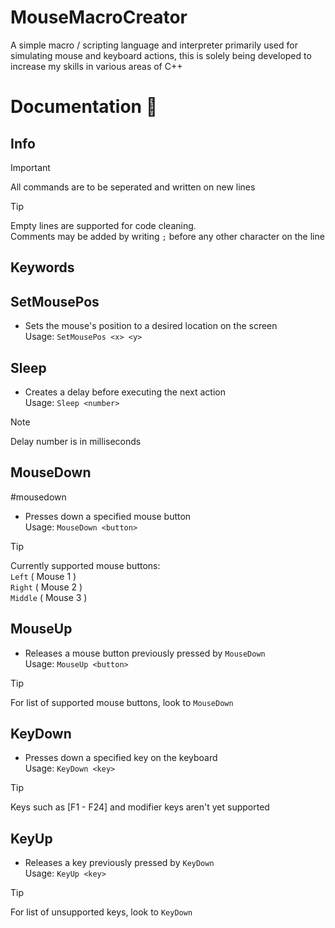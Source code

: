 # MouseMacroCreator
A simple macro / scripting language and interpreter primarily used for simulating mouse and keyboard actions, this is solely being developed to increase my skills in various areas of C++

# Documentation 📖

## Info

> [!IMPORTANT]
> All commands are to be seperated and written on new lines

> [!TIP]
> Empty lines are supported for code cleaning.  
> Comments may be added by writing `;` before any other character on the line  

## Keywords

## SetMousePos
- Sets the mouse's position to a desired location on the screen  
Usage: `SetMousePos <x> <y>`

## Sleep
- Creates a delay before executing the next action  
Usage: `Sleep <number>`
> [!NOTE]
> Delay number is in milliseconds


## MouseDown
#mousedown
- Presses down a specified mouse button  
Usage: `MouseDown <button>`
> [!TIP]
> Currently supported mouse buttons:  
> `Left` ( Mouse 1 )  
> `Right` ( Mouse 2 )  
> `Middle` ( Mouse 3 )

## MouseUp
- Releases a mouse button previously pressed by `MouseDown`  
Usage: `MouseUp <button>`  
> [!TIP]
> For list of supported mouse buttons, look to `MouseDown`

## KeyDown
- Presses down a specified key on the keyboard  
Usage: `KeyDown <key>`  
> [!TIP]
> Keys such as [F1 - F24] and modifier keys aren't yet supported

## KeyUp
- Releases a key previously pressed by `KeyDown`  
Usage: `KeyUp <key>`  
> [!TIP]
> For list of unsupported keys, look to `KeyDown`  
